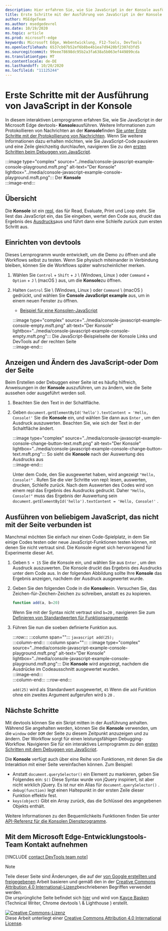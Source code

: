 ```yaml
---
description: Hier erfahren Sie, wie Sie JavaScript in der Konsole ausführen.
title: Erste Schritte mit der Ausführung von JavaScript in der Konsole
author: MSEdgeTeam
ms.author: msedgedevrel
ms.date: 10/19/2020
ms.topic: article
ms.prod: microsoft-edge
keywords: Microsoft Edge, Webentwicklung, F12-Tools, DevTools
ms.openlocfilehash: 6537cb07b52ef6b8be4b1ea7d9420bf2307d3fd5
ms.sourcegitcommit: 99eee78698dc95b2a3fa638a5b063ef449899cda
ms.translationtype: MT
ms.contentlocale: de-DE
ms.lasthandoff: 10/20/2020
ms.locfileid: "11125244"
---
```

<!-- Copyright Kayce Basques 

   Licensed under the Apache License, Version 2.0 (the "License");
   you may not use this file except in compliance with the License.
   You may obtain a copy of the License at

       https://www.apache.org/licenses/LICENSE-2.0

   Unless required by applicable law or agreed to in writing, software
   distributed under the License is distributed on an "AS IS" BASIS,
   WITHOUT WARRANTIES OR CONDITIONS OF ANY KIND, either express or implied.
   See the License for the specific language governing permissions and
   limitations under the License.  -->

# Erste Schritte mit der Ausführung von JavaScript in der Konsole  

In diesem interaktiven Lernprogramm erfahren Sie, wie Sie JavaScript in der Microsoft Edge devtools- **Konsole**ausführen.  Weitere Informationen zum Protokollieren von Nachrichten an der **Konsole**finden [Sie unter Erste Schritte mit der Protokollierung von Nachrichten][DevToolsConsoleLoggingMessages].  Wenn Sie weitere Informationen dazu erhalten möchten, wie Sie JavaScript-Code pausieren und eine Zeile gleichzeitig durchlaufen, navigieren Sie zu den [ersten Schritten beim Debuggen von JavaScript][DevToolsJavascriptIndex].  

:::image type="complex" source="../media/console-javascript-example-console-playground.msft.png" alt-text="Der Konsole" lightbox="../media/console-javascript-example-console-playground.msft.png":::
   Der **Konsole**  
:::image-end:::  

## Übersicht  

Die **Konsole** ist ein [repl][WikiReadEvalPrintLoop], das für Read, Evaluate, Print und Loop steht.  Sie liest das JavaScript ein, das Sie eingeben, wertet den Code aus, druckt das Ergebnis des [Ausdrucks][2alityExpressionsVersusStatements]aus und führt dann eine Schleife zurück zum ersten Schritt aus.  

## Einrichten von devtools  

Dieses Lernprogramm wurde entwickelt, um die Demo zu öffnen und alle Workflows selbst zu testen.  Wenn Sie physisch miteinander in Verbindung bleiben, können Sie die Workflows später wahrscheinlicher merken.

1.  Wählen Sie `Control` + `Shift` + `J` \ (Windows, Linux \) oder `Command` + `Option` + `J` \ (macOS \) aus, um die **Konsole**zu öffnen.  
1.  Halten `Control` Sie \ (Windows, Linux \) oder `Command` \ (macOS \) gedrückt, und wählen Sie **Console JavaScript example** aus, um in einem neuen Fenster zu öffnen.  
    
    *   [Beispiel für eine Konsolen-JavaScript][GlitchConsoleJavascriptExample]  
    
    :::image type="complex" source="../media/console-javascript-example-console-empty.msft.png" alt-text="Der Konsole" lightbox="../media/console-javascript-example-console-empty.msft.png":::
       Die JavaScript-Beispielseite der Konsole Links und DevTools auf der rechten Seite  
    :::image-end:::  
    
## Anzeigen und Ändern des JavaScript-oder Dom der Seite  

Beim Erstellen oder Debuggen einer Seite ist es häufig hilfreich, Anweisungen in der **Konsole** auszuführen, um zu ändern, wie die Seite aussehen oder ausgeführt werden soll.  
    
1.  Beachten Sie den Text in der Schaltfläche.  
1.  Geben `document.getElementById('hello').textContent = 'Hello, Console!'` Sie die **Konsole** ein, und wählen Sie dann aus `Enter` , um den Ausdruck auszuwerten.  Beachten Sie, wie sich der Text in der Schaltfläche ändert.  
    
    :::image type="complex" source="../media/console-javascript-example-console-change-button-text.msft.png" alt-text="Der Konsole" lightbox="../media/console-javascript-example-console-change-button-text.msft.png":::
       So sieht die **Konsole** nach der Auswertung des Ausdrucks aus  
    :::image-end:::  
    
    Unter dem Code, den Sie ausgewertet haben, wird angezeigt `"Hello, Console!"` .  Rufen Sie die vier Schritte von repl: lesen, auswerten, drucken, Schleife zurück.  Nach dem Auswerten des Codes wird von einem repl das Ergebnis des Ausdrucks gedruckt.  Daher `"Hello, Console!"` muss das Ergebnis der Auswertung sein `document.getElementById('hello').textContent = 'Hello, Console!'` .  
    
## Ausführen von beliebigem JavaScript, das nicht mit der Seite verbunden ist  

Manchmal möchten Sie einfach nur einen Code-Spielplatz, in dem Sie einige Codes testen oder neue JavaScript-Funktionen testen können, mit denen Sie nicht vertraut sind.  Die Konsole eignet sich hervorragend für Experimente dieser Art.  

1.  Geben `5 + 15` Sie die Konsole ein, und wählen Sie aus `Enter` , um den Ausdruck auszuwerten. Die Konsole druckt das Ergebnis des Ausdrucks unter dem Code aus.  In der folgenden Abbildung sollte Ihre **Konsole** das Ergebnis anzeigen, nachdem der Ausdruck ausgewertet wurde.  

1.  Geben Sie den folgenden Code in die **Konsole**ein.  Versuchen Sie, das Zeichen-für-Zeichen-Zeichen zu schreiben, anstatt es zu kopieren.  
    
    ```javascript
    function add(a, b=20)
    ```  
    
    Wenn Sie mit der Syntax nicht vertraut sind `b=20` , navigieren Sie zum [Definieren von Standardwerten für Funktionsargumente][Esma6DefaultParameterValues].  
    
1.  Führen Sie nun die soeben definierte Funktion aus.  
    
    :::row:::
       :::column span="":::
          ```javascript
          add(25);
          ```  
       :::column-end:::
       :::column span="":::
          :::image type="complex" source="../media/console-javascript-example-console-playground.msft.png" alt-text="Der Konsole" lightbox="../media/console-javascript-example-console-playground.msft.png":::
             Die **Konsole** wird angezeigt, nachdem die Ausdrücke im Codeausschnitt ausgewertet wurden.  
          :::image-end:::  
       :::column-end:::
    :::row-end:::
    
    `add(25)` wird als Standardwert ausgewertet, `45` Wenn die `add` Funktion ohne ein zweites Argument aufgerufen wird `b` `20` .  

## Nächste Schritte  

<!--See [Run JavaScript][DevToolsConsoleReference] to explore more features related to running JavaScript in the Console.  -->  

<!--todo: add console reference (run javascript) section when available  -->  

Mit devtools können Sie ein Skript mitten in der Ausführung anhalten.  Während Sie angehalten werden, können Sie die **Konsole** verwenden, um die `window` oder `DOM` der Seite zu diesem Zeitpunkt anzuzeigen und zu ändern.  Der Workflow sorgt für einen leistungsfähigen Debugging-Workflow.  Navigieren Sie für ein interaktives Lernprogramm zu den [ersten Schritten mit dem Debuggen von JavaScript][DevToolsJavascriptIndex].  

Die **Konsole** verfügt auch über eine Reihe von Funktionen, mit denen Sie die Interaktion mit einer Seite vereinfachen können.  Zum Beispiel:  

*   Anstatt `document.querySelector()` ein Element zu markieren, geben Sie Folgendes ein: `$()`  Diese Syntax wurde von jQuery inspiriert, ist aber nicht wirklich jQuery.  Es ist nur ein Alias für `document.querySelector()` .  
*   `debug(function)` legt einen Haltepunkt in der ersten Zeile dieser Funktion effektiv fest.  
*   `keys(object)` Gibt ein Array zurück, das die Schlüssel des angegebenen Objekts enthält.  

Weitere Informationen zu den Bequemlichkeits Funktionen finden Sie unter [API-Referenz für die Konsolen Dienstprogramme][DevToolsConsoleUtilities].  

## Mit dem Microsoft Edge-Entwicklungstools-Team Kontakt aufnehmen  

[!INCLUDE [contact DevTools team note](../includes/contact-devtools-team-note.md)]  

<!-- links -->  

[DevToolsConsoleLoggingMessages]: ./log.md "Erste Schritte mit der Protokollierung von Nachrichten in der Konsole | Microsoft docs"  
[DevToolsConsoleReference]: ./reference.md#run-javascript "Konsolen Referenz | Microsoft docs"  
[DevToolsConsoleUtilities]: ./utilities.md "API-Referenz für Konsolen Dienstprogramme | Microsoft docs"  
[DevToolsJavascriptIndex]: ../javascript/index.md "Erste Schritte mit dem Debuggen von JavaScript in Microsoft Edge devtools"  

[2alityExpressionsVersusStatements]: https://2ality.com/2012/09/expressions-vs-statements.html "Ausdrücke im Vergleich zu Anweisungen in JavaScript"  

[Esma6DefaultParameterValues]: https://es6-features.org/index#DefaultParameterValues "Standardparameterwerte – erweiterte Parameterbehandlung – ECMAScript 6 – neue Features: Übersicht & Vergleich"  

[GlitchConsoleJavascriptExample]: https://microsoft-edge-chromium-devtools.glitch.me/static/console/javascript/index.html "Beispiel für eine Konsolen-JavaScript | Glitch"  

[WikiReadEvalPrintLoop]: https://en.wikipedia.org/wiki/Read–eval–print_loop "Lesen – eval – Print Loop – Wikipedia"  

> [!NOTE]
> Teile dieser Seite sind Änderungen, die auf der [von Google erstellten und freigegebenen][GoogleSitePolicies] Arbeit basieren und gemäß den in der [Creative Commons Attribution 4,0 International-Lizenz][CCA4IL]beschriebenen Begriffen verwendet werden.  
> Die ursprüngliche Seite befindet sich [hier](https://developers.google.com/web/tools/chrome-devtools/console/javascript) und wird von [Kayce Basken][KayceBasques] (Technical Writer, Chrome devtools \ & Lighthouse \) erstellt.  

[![Creative Commons-Lizenz][CCby4Image]][CCA4IL]  
Diese Arbeit unterliegt einer [Creative Commons Attribution 4.0 International License][CCA4IL].  

[CCA4IL]: https://creativecommons.org/licenses/by/4.0  
[CCby4Image]: https://i.creativecommons.org/l/by/4.0/88x31.png  
[GoogleSitePolicies]: https://developers.google.com/terms/site-policies  
[KayceBasques]: https://developers.google.com/web/resources/contributors/kaycebasques  
